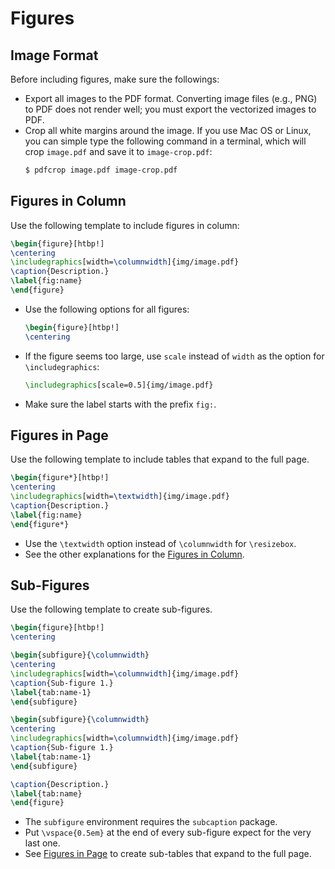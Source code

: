 # Figures

## Image Format

Before including figures, make sure the followings:

* Export all images to the PDF format. 
  Converting image files (e.g., PNG) to PDF does not render well; you must export the vectorized images to PDF.
* Crop all white margins around the image. 
  If you use Mac OS or Linux, you can simple type the following command in a terminal, which will crop `image.pdf` and save it to `image-crop.pdf`:
  ```bash
  $ pdfcrop image.pdf image-crop.pdf
  ```

## Figures in Column

Use the following template to include figures in column:

```latex
\begin{figure}[htbp!]
\centering
\includegraphics[width=\columnwidth]{img/image.pdf}
\caption{Description.}
\label{fig:name}
\end{figure}
```

* Use the following options for all figures:
  ```latex
  \begin{figure}[htbp!]
  \centering
  ```
* If the figure seems too large, use `scale` instead of `width` as the option for `\includegraphics`:
  ```latex
  \includegraphics[scale=0.5]{img/image.pdf}
  ```
* Make sure the label starts with the prefix `fig:`.


## Figures in Page

Use the following template to include tables that expand to the full page.

```latex
\begin{figure*}[htbp!]
\centering
\includegraphics[width=\textwidth]{img/image.pdf}
\caption{Description.}
\label{fig:name}
\end{figure*}

```

* Use the `\textwidth` option instead of `\columnwidth` for `\resizebox`.
* See the other explanations for the [Figures in Column](#Figures-in-Column).


## Sub-Figures

Use the following template to create sub-figures.

```latex
\begin{figure}[htbp!]
\centering

\begin{subfigure}{\columnwidth}
\centering
\includegraphics[width=\columnwidth]{img/image.pdf}
\caption{Sub-figure 1.}
\label{tab:name-1}
\end{subfigure}

\begin{subfigure}{\columnwidth}
\centering
\includegraphics[width=\columnwidth]{img/image.pdf}
\caption{Sub-figure 1.}
\label{tab:name-1}
\end{subfigure}

\caption{Description.}
\label{tab:name}
\end{figure}
```

* The `subfigure` environment requires the `subcaption` package.
* Put `\vspace{0.5em}` at the end of every sub-figure expect for the very last one.
* See [Figures in Page](#Figures-in-Page) to create sub-tables that expand to the full page. 
